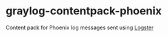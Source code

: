 # graylog-contentpack-phoenix
Content pack for Phoenix log messages sent using [Logster](https://github.com/navinpeiris/logster)
